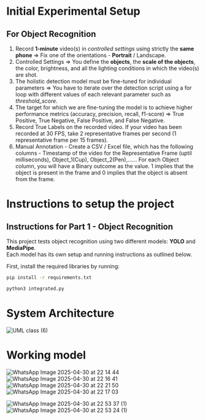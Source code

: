 
# Initial Experimental Setup

## For Object Recognition
1. Record **1-minute** video(s) in _controlled settings_ using strictly the **same phone** => Fix one of the orientations - **Portrait** / Landscape.
2. Controlled Settings => You define the **objects**, the **scale of the objects**, the color, brightness, and all the lighting conditions in which the video(s) are shot.
3. The holistic detection model must be fine-tuned for individual parameters => You have to iterate over the detection script using a for loop with different values of each relevant parameter such as _threshold_score_.
4. The target for which we are fine-tuning the model is to achieve higher performance metrics (accuracy, precision, recall, f1-score) => True Positive, True Negative, False Positive, and False Negative.
5. Record True Labels on the recorded video. If your video has been recorded at 30 FPS, take 2 representative frames per second (1 representative frame per 15 frames).
6. Manual Annotation - Create a CSV / Excel file, which has the following columns - Timestamp of the video for the Representative Frame (uptil milliseconds), Object_1(Cup), Object_2(Pen),...... For each Object column, you will have a Binary outcome as the value. 1 implies that the object is present in the frame and 0 implies that the object is absent from the frame.

# Instructions to setup the project

## Instructions for Part 1 - Object Recognition

This project tests object recognition using two different models: **YOLO** and **MediaPipe**.  
Each model has its own setup and running instructions as outlined below.

First, install the required libraries by running:
```bash
pip install -r requirements.txt
```
```bash
python3 integrated.py
```

# System Architecture
![UML class (6)](https://github.com/user-attachments/assets/a0c90b72-fd23-4cd9-8081-3300dd010d8e)

# Working model



![WhatsApp Image 2025-04-30 at 22 14 44](https://github.com/user-attachments/assets/1f5d5534-ad14-4589-9454-a088cfb9f9d5)
![WhatsApp Image 2025-04-30 at 22 16 41](https://github.com/user-attachments/assets/0444c3b6-c6c6-452a-b36d-de46ab41b93f)
![WhatsApp Image 2025-04-30 at 22 21 50](https://github.com/user-attachments/assets/ddd26510-c037-4854-b555-b330acfabd6f)
![WhatsApp Image 2025-04-30 at 22 17 03](https://github.com/user-attachments/assets/4813fd7f-9538-46bc-afa0-031620baf90b)

![WhatsApp Image 2025-04-30 at 22 53 37 (1)](https://github.com/user-attachments/assets/0b8e7c17-f14f-4c05-9b40-3299ba3cf29c)
![WhatsApp Image 2025-04-30 at 22 53 24 (1)](https://github.com/user-attachments/assets/b2cf4281-b5c5-4e57-a2a1-2513ee9db7ef)
